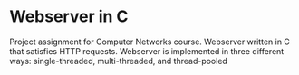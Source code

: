 # Webserver in C

Project assignment for Computer Networks course. Webserver written in C that satisfies HTTP requests. Webserver is implemented in three different ways: single-threaded, multi-threaded, and thread-pooled